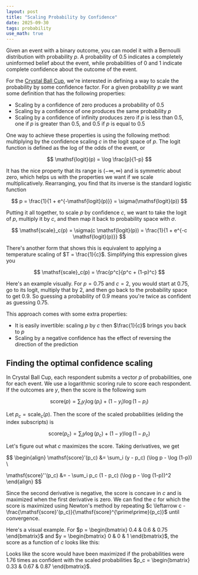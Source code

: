```yaml
---
layout: post
title: "Scaling Probability by Confidence"
date: 2025-09-30
tags: probability
use_math: true
---
```


<script src="https://cdn.plot.ly/plotly-3.0.3.min.js"></script>

Given an event with a binary outcome, you can model it with a Bernoulli
distribution with probability $p$. A probability of $0.5$ indicates a completely
uninformed belief about the event, while probabilities of $0$ and $1$ indicate
complete confidence about the outcome of the event.

For the [Crystal Ball Cup](https://mingyli.github.io/crystal-ball-cup/), we're
interested in defining a way to scale the probability by some confidence factor.
For a given probability $p$ we want some definition that has the following
properties:

- Scaling by a confidence of zero produces a probability of $0.5$
- Scaling by a confidence of one produces the same probability $p$
- Scaling by a confidence of infinity produces zero if $p$ is less than $0.5$,
  one if $p$ is greater than $0.5$, and $0.5$ if $p$ is equal to $0.5$

One way to achieve these properties is using the following method: multiplying
by the confidence scaling $c$ in the logit space of $p$. The logit function is
defined as the log of the odds of the event, or

$$
\mathsf{logit}(p) = \log \frac{p}{1-p}
$$

It has the nice property that its range is $(-\infty, \infty)$ and is symmetric
about zero, which helps us with the properties we want if we scale
multiplicatively. Rearranging, you find that its inverse is the standard
logistic function

$$
p = \frac{1}{1 + e^{-\mathsf{logit}(p)}} = \sigma(\mathsf{logit}(p))
$$

Putting it all together, to scale $p$ by confidence $c$, we want to take the
logit of $p$, multiply it by $c$, and then map it back to probability space with
$\sigma$.

$$
\mathsf{scale}_c(p) = \sigma(c \mathsf{logit}(p)) = \frac{1}{1 + e^{-c \mathsf{logit}(p)}}
$$

There's another form that shows this is equivalent to applying a temperature
scaling of $T = \frac{1}{c}$. Simplifying this expression gives you

$$
\mathsf{scale}_c(p) = \frac{p^c}{p^c + (1-p)^c}
$$


Here's an example visually. For $p = 0.75$ and $c = 2$, you would start at
$0.75$, go to its logit, multiply that by $2$, and then go back to the
probability space to get $0.9$. So guessing a probability of $0.9$ means you're
twice as confident as guessing $0.75$.

<div id="sigmoidDiv" style="width: 100%;"></div>
<script src="{{ '/assets/js/probability-confidence-scaling.js' | relative_url }}"></script>

This approach comes with some extra properties:
- It is easily invertible: scaling $p$ by $c$ then $\frac{1}{c}$ brings you back
  to $p$
- Scaling by a negative confidence has the effect of reversing the direction of
  the prediction

## Finding the optimal confidence scaling

In Crystal Ball Cup, each respondent submits a vector $p$ of probabilities, one
for each event. We use a logarithmic scoring rule to score each respondent. If
the outcomes are $y$, then the score is the following sum

$$ \mathsf{score}(p) = \sum_i y_i \log(p_i) + (1-y_i) \log(1-p_i) $$

Let $p_c = \mathsf{scale}_c(p)$. Then the score of the scaled probabilities
(eliding the index subscripts) is

$$ \mathsf{score}(p_c) = \sum_i y \log(p_c) + (1-y) \log(1-p_c) $$

Let's figure out what $c$ maximizes the score. Taking derivatives, we get

$$
\begin{align}
\mathsf{score}'(p_c) &= \sum_i (y - p_c) (\log p - \log (1-p)) \\

\mathsf{score}''(p_c) &= - \sum_i p_c (1 - p_c) (\log p - \log (1-p))^2
\end{align}
$$

Since the second derivative is negative, the score is concave in $c$ and is
maximized when the first derivative is zero. We can find the $c$ for which the
score is maximized using Newton's method by repeating $c \leftarrow c -
\frac{\mathsf{score}'(p_c)}{\mathsf{score}^{\prime\prime}(p_c)}$ until
convergence.

Here's a visual example. For $p = \begin{bmatrix} 0.4 & 0.6 & 0.75 \end{bmatrix}$ and
$y = \begin{bmatrix} 0 & 0 & 1 \end{bmatrix}$, the score as a function of $c$ looks
like this:

<div id="confidenceDiv" style="width: 100%;"></div>
<script src="{{ '/assets/js/optimal-confidence-scoring.js' | relative_url }}"></script>

Looks like the score would have been maximized if the probabilities were $1.76$
times as confident with the scaled probabilities $p_c = \begin{bmatrix} 0.33 &
0.67 & 0.87 \end{bmatrix}$.
